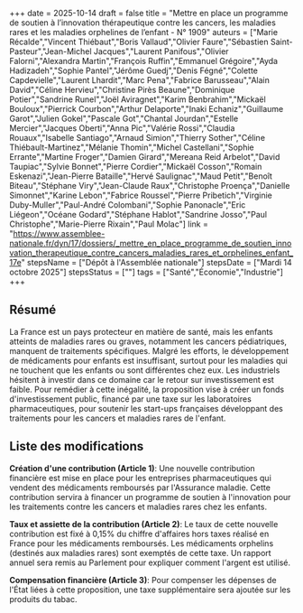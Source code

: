 +++
date = 2025-10-14
draft = false
title = "Mettre en place un programme de soutien à l’innovation thérapeutique contre les cancers, les maladies rares et les maladies orphelines de l’enfant - N° 1909"
auteurs = ["Marie Récalde","Vincent Thiébaut","Boris Vallaud","Olivier Faure","Sébastien Saint-Pasteur","Jean-Michel Jacques","Laurent Panifous","Olivier Falorni","Alexandra Martin","François Ruffin","Emmanuel Grégoire","Ayda Hadizadeh","Sophie Pantel","Jérôme Guedj","Denis Fégné","Colette Capdevielle","Laurent Lhardit","Marc Pena","Fabrice Barusseau","Alain David","Céline Hervieu","Christine Pirès Beaune","Dominique Potier","Sandrine Runel","Joël Aviragnet","Karim Benbrahim","Mickaël Bouloux","Pierrick Courbon","Arthur Delaporte","Inaki Echaniz","Guillaume Garot","Julien Gokel","Pascale Got","Chantal Jourdan","Estelle Mercier","Jacques Oberti","Anna Pic","Valérie Rossi","Claudia Rouaux","Isabelle Santiago","Arnaud Simion","Thierry Sother","Céline Thiébault-Martinez","Mélanie Thomin","Michel Castellani","Sophie Errante","Martine Froger","Damien Girard","Mereana Reid Arbelot","David Taupiac","Sylvie Bonnet","Pierre Cordier","Mickaël Cosson","Romain Eskenazi","Jean-Pierre Bataille","Hervé Saulignac","Maud Petit","Benoît Biteau","Stéphane Viry","Jean-Claude Raux","Christophe Proença","Danielle Simonnet","Karine Lebon","Fabrice Roussel","Pierre Pribetich","Virginie Duby-Muller","Paul-André Colombani","Sophie Panonacle","Eric Liégeon","Océane Godard","Stéphane Hablot","Sandrine Josso","Paul Christophe","Marie-Pierre Rixain","Paul Molac"]
link = "https://www.assemblee-nationale.fr/dyn/17/dossiers/_mettre_en_place_programme_de_soutien_innovation_therapeutique_contre_cancers_maladies_rares_et_orphelines_enfant_17e"
stepsName = ["Dépôt à l'Assemblée nationale"]
stepsDate = ["Mardi 14 octobre 2025"]
stepsStatus = [""]
tags = ["Santé","Économie","Industrie"]
+++

## Résumé

La France est un pays protecteur en matière de santé, mais les enfants atteints de maladies rares ou graves, notamment les cancers pédiatriques, manquent de traitements spécifiques. Malgré les efforts, le développement de médicaments pour enfants est insuffisant, surtout pour les maladies qui ne touchent que les enfants ou sont différentes chez eux. Les industriels hésitent à investir dans ce domaine car le retour sur investissement est faible. Pour remédier à cette inégalité, la proposition vise à créer un fonds d'investissement public, financé par une taxe sur les laboratoires pharmaceutiques, pour soutenir les start-ups françaises développant des traitements pour les cancers et maladies rares de l'enfant.

## Liste des modifications

**Création d'une contribution (Article 1)**: Une nouvelle contribution financière est mise en place pour les entreprises pharmaceutiques qui vendent des médicaments remboursés par l'Assurance maladie. Cette contribution servira à financer un programme de soutien à l'innovation pour les traitements contre les cancers et maladies rares chez les enfants.

**Taux et assiette de la contribution (Article 2)**: Le taux de cette nouvelle contribution est fixé à 0,15% du chiffre d'affaires hors taxes réalisé en France pour les médicaments remboursés. Les médicaments orphelins (destinés aux maladies rares) sont exemptés de cette taxe. Un rapport annuel sera remis au Parlement pour expliquer comment l'argent est utilisé.

**Compensation financière (Article 3)**: Pour compenser les dépenses de l'État liées à cette proposition, une taxe supplémentaire sera ajoutée sur les produits du tabac.
